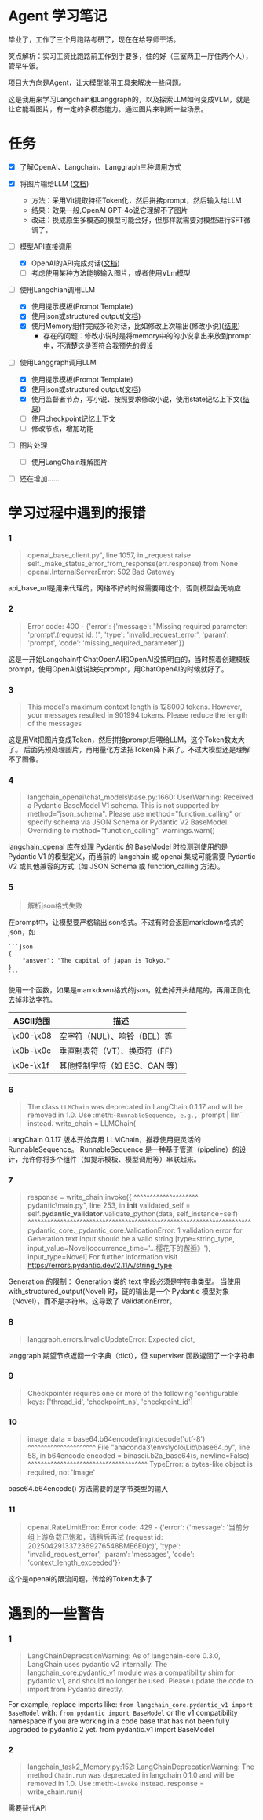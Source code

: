 # Agent 学习笔记

毕业了，工作了三个月跑路考研了，现在在给导师干活。

笑点解析：实习工资比跑路前工作到手要多，住的好（三室两卫一厅住两个人），管早午饭。

项目大方向是Agent，让大模型能用工具来解决一些问题。

这是我用来学习Langchain和Langgraph的，以及探索LLM如何变成VLM，就是让它能看图片，有一定的多模态能力。通过图片来判断一些场景。


# 任务

- [x] 了解OpenAI、Langchain、Langgraph三种调用方式
- [x] 将图片输给LLM ([文档](imageToken/readme.md))
  - 方法：采用Vit提取特征Token化，然后拼接prompt，然后输入给LLM
  - 结果：效果一般,OpenAI GPT-4o说它理解不了图片
  - 改进：换成原生多模态的模型可能会好，但那样就需要对模型进行SFT微调了。
- [ ] 模型API直接调用
  - [x] OpenAI的API完成对话([文档](task1/readme.md))
  - [ ] 考虑使用某种方法能够输入图片，或者使用VLm模型
- [ ] 使用Langchian调用LLM
  - [x] 使用提示模板(Prompt Template)
  - [x] 使用json或structured output([文档](task2/readme.md))
  - [x] 使用Memory组件完成多轮对话，比如修改上次输出(修改小说)([结果](task2/result.md))
    - 存在的问题：修改小说时是将memory中的的小说拿出来放到prompt中，不清楚这是否符合我预先的假设 
- [ ] 使用Langgraph调用LLM
  - [x] 使用提示模板(Prompt Template)
  - [x] 使用json或structured output([文档](task3/readme.md))
  - [x] 使用监督者节点，写小说、按照要求修改小说，使用state记忆上下文([结果](task3/result.md))
  - [ ] 使用checkpoint记忆上下文
  - [ ] 修改节点，增加功能
- [ ] 图片处理
  - [ ] 使用LangChain理解图片 
- [ ] 还在增加……




# 学习过程中遇到的报错

### 1

> openai\_base_client.py", line 1057, in _request raise self._make_status_error_from_response(err.response) from None
openai.InternalServerError: 502 Bad Gateway

api_base_url是用来代理的，网络不好的时候需要用这个，否则模型会无响应

### 2

> Error code: 400 - {'error': {'message': "Missing required parameter: 'prompt'.(request id:    )", 'type': 'invalid_request_error', 'param': 'prompt', 'code': 'missing_required_parameter'}}

这是一开始Langchain中ChatOpenAI和OpenAI没搞明白的，当时照着创建模板prompt，使用OpenAI就说缺失prompt，用ChatOpenAI的时候就好了。

### 3

>This model's maximum context length is 128000 tokens. However, your messages resulted in 901994 
tokens. Please reduce the length of the messages

这是用Vit把图片变成Token，然后拼接prompt后喂给LLM，这个Token数太大了。
后面先预处理图片，再用量化方法把Token降下来了。不过大模型还是理解不了图像。

### 4

>langchain_openai\chat_models\base.py:1660: UserWarning: Received a Pydantic BaseModel V1 schema. This 
is not supported by method="json_schema". Please use method="function_calling" or specify schema via JSON Schema or Pydantic V2 BaseModel. Overriding to method="function_calling".
  warnings.warn()

langchain_openai 库在处理 Pydantic 的 BaseModel 时检测到使用的是 Pydantic V1 的模型定义，而当前的 langchain 或 openai 集成可能需要 Pydantic V2 或其他兼容的方式（如 JSON Schema 或 function_calling 方法）。

### 5

>解析json格式失败

在prompt中，让模型要严格输出json格式。不过有时会返回markdown格式的json，如

    ```json
    {
        "answer": "The capital of japan is Tokyo."
    }
    ```
使用一个函数，如果是marrkdown格式的json，就去掉开头结尾的，再用正则化去掉非法字符。

|ASCII范围  |描述|
|----------|----|
|\x00-\x08|	空字符（NUL）、响铃（BEL）等|
|\x0b-\x0c|	垂直制表符（VT）、换页符（FF）|
|\x0e-\x1f|	其他控制字符（如 ESC、CAN 等）|

### 6
>The class `LLMChain` was deprecated in LangChain 0.1.17 and will be removed in 1.0. Use :meth:`~RunnableSequence, e.g., `prompt | llm`` instead.
  write_chain = LLMChain(

LangChain 0.1.17 版本开始弃用 LLMChain，推荐使用更灵活的 RunnableSequence。
RunnableSequence 是一种基于管道（pipeline）的设计，允许你将多个组件（如提示模板、模型调用等）串联起来。

### 7
>    response = write_chain.invoke({
               ^^^^^^^^^^^^^^^^^^^^
    pydantic\main.py", line 253, in __init__
    validated_self = self.__pydantic_validator__.validate_python(data, self_instance=self)
                     ^^^^^^^^^^^^^^^^^^^^^^^^^^^^^^^^^^^^^^^^^^^^^^^^^^^^^^^^^^^^^^^^^^^^^
pydantic_core._pydantic_core.ValidationError: 1 validation error for Generation
text
  Input should be a valid string [type=string_type, input_value=Novel(occurrence_time='...樱花下的邂逅》'), input_type=Novel]
    For further information visit https://errors.pydantic.dev/2.11/v/string_type

Generation 的限制：
Generation 类的 text 字段必须是字符串类型。
当使用 with_structured_output(Novel) 时，链的输出是一个 Pydantic 模型对象（Novel），而不是字符串。这导致了 ValidationError。

### 8

>langgraph.errors.InvalidUpdateError: Expected dict,

langgraph 期望节点返回一个字典（dict），但 superviser 函数返回了一个字符串

### 9
>Checkpointer requires one or more of the following 'configurable' keys: ['thread_id', 'checkpoint_ns', 'checkpoint_id']

### 10
>    image_data = base64.b64encode(img).decode('utf-8')
                 ^^^^^^^^^^^^^^^^^^^^^
  File "anaconda3\envs\yolo\Lib\base64.py", line 58, in b64encode
    encoded = binascii.b2a_base64(s, newline=False)
              ^^^^^^^^^^^^^^^^^^^^^^^^^^^^^^^^^^^^^
TypeError: a bytes-like object is required, not 'Image'

base64.b64encode() 方法需要的是字节类型的输入

### 11

>openai.RateLimitError: Error code: 429 - {'error': {'message': '当前分组上游负载已饱和，请稍后再试 (request id: 2025042913372369276548BME6E0jc)', 'type': 'invalid_request_error', 'param': 'messages', 'code': 'context_length_exceeded'}}

这个是openai的限流问题，传给的Token太多了

# 遇到的一些警告

### 1

>LangChainDeprecationWarning: As of langchain-core 0.3.0, LangChain uses pydantic v2 internally. The langchain_core.pydantic_v1 module was a compatibility shim for pydantic v1, and should no longer be used. Please update the code to import from Pydantic directly.

For example, replace imports like: `from langchain_core.pydantic_v1 import BaseModel`
with: `from pydantic import BaseModel`
or the v1 compatibility namespace if you are working in a code base that has not been fully upgraded to pydantic 2 yet.         from pydantic.v1 import BaseModel

### 2

>langchain_task2_Momory.py:152: LangChainDeprecationWarning: The method `Chain.run` was deprecated in langchain 0.1.0 and will be removed in 1.0. Use :meth:`~invoke` instead.
  response = write_chain.run({

需要替代API